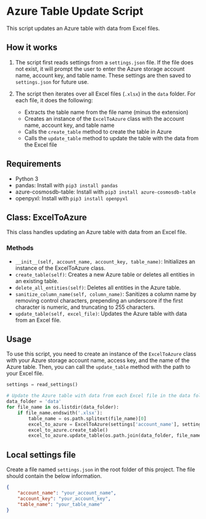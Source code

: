 # Azure Table Update Script

This script updates an Azure table with data from Excel files. 

## How it works

1. The script first reads settings from a `settings.json` file. If the file does not exist, it will prompt the user to enter the Azure storage account name, account key, and table name. These settings are then saved to `settings.json` for future use.

2. The script then iterates over all Excel files (`.xlsx`) in the `data` folder. For each file, it does the following:
    - Extracts the table name from the file name (minus the extension)
    - Creates an instance of the `ExcelToAzure` class with the account name, account key, and table name
    - Calls the `create_table` method to create the table in Azure
    - Calls the `update_table` method to update the table with the data from the Excel file

## Requirements

- Python 3
- pandas: Install with `pip3 install pandas`
- azure-cosmosdb-table: Install with `pip3 install azure-cosmosdb-table`
- openpyxl: Install with `pip3 install openpyxl`

## Class: ExcelToAzure

This class handles updating an Azure table with data from an Excel file.

### Methods

- `__init__(self, account_name, account_key, table_name)`: Initializes an instance of the ExcelToAzure class.
- `create_table(self)`: Creates a new Azure table or deletes all entities in an existing table.
- `delete_all_entities(self)`: Deletes all entities in the Azure table.
- `sanitize_column_name(self, column_name)`: Sanitizes a column name by removing control characters, prepending an underscore if the first character is numeric, and truncating to 255 characters.
- `update_table(self, excel_file)`: Updates the Azure table with data from an Excel file.

## Usage

To use this script, you need to create an instance of the `ExcelToAzure` class with your Azure storage account name, access key, and the name of the Azure table. Then, you can call the `update_table` method with the path to your Excel file.

```python
settings = read_settings()

# Update the Azure table with data from each Excel file in the data folder
data_folder = 'data'
for file_name in os.listdir(data_folder):
    if file_name.endswith('.xlsx'):
        table_name = os.path.splitext(file_name)[0]
        excel_to_azure = ExcelToAzure(settings['account_name'], settings['account_key'], table_name)
        excel_to_azure.create_table()
        excel_to_azure.update_table(os.path.join(data_folder, file_name))
```

## Local settings file

Create a file named `settings.json` in the root folder of this project. The file should contain the below information.

```json
{
    "account_name": "your_account_name",
    "account_key": "your_account_key",
    "table_name": "your_table_name"
} 
```
